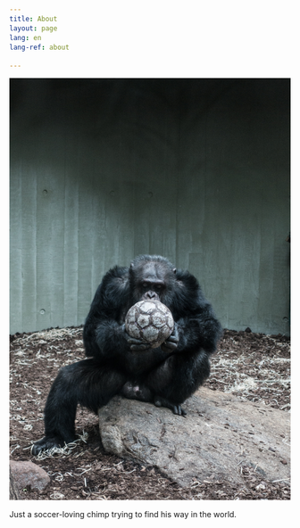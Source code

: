 ```yaml
---
title: About
layout: page
lang: en
lang-ref: about

---
```

![](/public/img/soccer-chimp.jpg)

Just a soccer-loving chimp trying to find his way in the world.